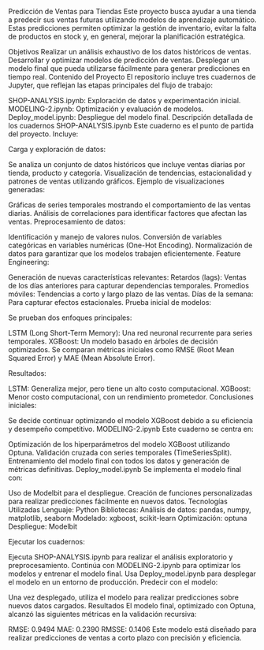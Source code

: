 Predicción de Ventas para Tiendas
Este proyecto busca ayudar a una tienda a predecir sus ventas futuras utilizando modelos de aprendizaje automático. Estas predicciones permiten optimizar la gestión de inventario, evitar la falta de productos en stock y, en general, mejorar la planificación estratégica.

Objetivos
Realizar un análisis exhaustivo de los datos históricos de ventas.
Desarrollar y optimizar modelos de predicción de ventas.
Desplegar un modelo final que pueda utilizarse fácilmente para generar predicciones en tiempo real.
Contenido del Proyecto
El repositorio incluye tres cuadernos de Jupyter, que reflejan las etapas principales del flujo de trabajo:

SHOP-ANALYSIS.ipynb: Exploración de datos y experimentación inicial.
MODELING-2.ipynb: Optimización y evaluación de modelos.
Deploy_model.ipynb: Despliegue del modelo final.
Descripción detallada de los cuadernos
SHOP-ANALYSIS.ipynb
Este cuaderno es el punto de partida del proyecto. Incluye:

Carga y exploración de datos:

Se analiza un conjunto de datos históricos que incluye ventas diarias por tienda, producto y categoría.
Visualización de tendencias, estacionalidad y patrones de ventas utilizando gráficos.
Ejemplo de visualizaciones generadas:

Gráficas de series temporales mostrando el comportamiento de las ventas diarias.
Análisis de correlaciones para identificar factores que afectan las ventas.
Preprocesamiento de datos:

Identificación y manejo de valores nulos.
Conversión de variables categóricas en variables numéricas (One-Hot Encoding).
Normalización de datos para garantizar que los modelos trabajen eficientemente.
Feature Engineering:

Generación de nuevas características relevantes:
Retardos (lags): Ventas de los días anteriores para capturar dependencias temporales.
Promedios móviles: Tendencias a corto y largo plazo de las ventas.
Días de la semana: Para capturar efectos estacionales.
Prueba inicial de modelos:

Se prueban dos enfoques principales:

LSTM (Long Short-Term Memory): Una red neuronal recurrente para series temporales.
XGBoost: Un modelo basado en árboles de decisión optimizados.
Se comparan métricas iniciales como RMSE (Root Mean Squared Error) y MAE (Mean Absolute Error).

Resultados:

LSTM: Generaliza mejor, pero tiene un alto costo computacional.
XGBoost: Menor costo computacional, con un rendimiento prometedor.
Conclusiones iniciales:

Se decide continuar optimizando el modelo XGBoost debido a su eficiencia y desempeño competitivo.
MODELING-2.ipynb
Este cuaderno se centra en:

Optimización de los hiperparámetros del modelo XGBoost utilizando Optuna.
Validación cruzada con series temporales (TimeSeriesSplit).
Entrenamiento del modelo final con todos los datos y generación de métricas definitivas.
Deploy_model.ipynb
Se implementa el modelo final con:

Uso de Modelbit para el despliegue.
Creación de funciones personalizadas para realizar predicciones fácilmente en nuevos datos.
Tecnologías Utilizadas
Lenguaje: Python
Bibliotecas:
Análisis de datos: pandas, numpy, matplotlib, seaborn
Modelado: xgboost, scikit-learn
Optimización: optuna
Despliegue: Modelbit

Ejecutar los cuadernos:

Ejecuta SHOP-ANALYSIS.ipynb para realizar el análisis exploratorio y preprocesamiento.
Continúa con MODELING-2.ipynb para optimizar los modelos y entrenar el modelo final.
Usa Deploy_model.ipynb para desplegar el modelo en un entorno de producción.
Predecir con el modelo:

Una vez desplegado, utiliza el modelo para realizar predicciones sobre nuevos datos cargados.
Resultados
El modelo final, optimizado con Optuna, alcanzó las siguientes métricas en la validación recursiva:

RMSE: 0.9494
MAE: 0.2390
RMSSE: 0.1406
Este modelo está diseñado para realizar predicciones de ventas a corto plazo con precisión y eficiencia.